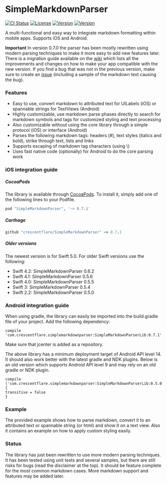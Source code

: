 # SimpleMarkdownParser

[![CI Status](http://img.shields.io/travis/crescentflare/SimpleMarkdownParser.svg?style=flat)](https://travis-ci.org/crescentflare/SimpleMarkdownParser)
[![License](https://img.shields.io/cocoapods/l/SimpleMarkdownParser.svg?style=flat)](http://cocoapods.org/pods/SimpleMarkdownParser)
[![Version](https://img.shields.io/cocoapods/v/SimpleMarkdownParser.svg?style=flat)](http://cocoapods.org/pods/SimpleMarkdownParser)
[![Version](https://img.shields.io/bintray/v/crescentflare/maven/SimpleMarkdownParserLib.svg?style=flat)](https://bintray.com/crescentflare/maven/SimpleMarkdownParserLib)

A multi-functional and easy way to integrate markdown formatting within mobile apps. Supports iOS and Android.

**Important**
In version 0.7.0 the parser has been mostly rewritten using modern parsing techniques to make it more easy to add new features later. There is a migration guide available on the [wiki](https://github.com/crescentflare/SimpleMarkdownParser/wiki) which lists all the improvements and changes on how to make your app compatible with the new version. If you find a bug that was not in the previous version, make sure to create an [issue](https://github.com/crescentflare/SimpleMarkdownParser/issues) (including a sample of the markdown text causing the bug).


### Features

* Easy to use, convert markdown to attributed text for UILabels (iOS) or spannable strings for TextViews (Android)
* Highly customizable, use markdown parse phases directly to search for markdown symbols and tags for customized styling and text processing
* Also customizable without using the core library through a simple protocol (iOS) or interface (Android)
* Parses the following markdown tags: headers (\#), text styles (italics and bold), strike through text, lists and links
* Supports escaping of markdown tag characters (using \\)
* Uses fast native code (optionally) for Android to do the core parsing work


### iOS integration guide

##### CocoaPods
The library is available through [CocoaPods](http://cocoapods.org). To install it, simply add one of the following lines to your Podfile.

```ruby
pod "SimpleMarkdownParser", '~> 0.7.1'
```

##### Carthage

```ruby
github "crescentflare/SimpleMarkdownParser" ~> 0.7.1
```

##### Older versions

The newest version is for Swift 5.0. For older Swift versions use the following:
- Swift 4.2: SimpleMarkdownParser 0.6.2
- Swift 4.1: SimpleMarkdownParser 0.5.6
- Swift 4.0: SimpleMarkdownParser 0.5.5
- Swift 3: SimpleMarkdownParser 0.5.4
- Swift 2.2: SimpleMarkdownParser 0.5.0


### Android integration guide

When using gradle, the library can easily be imported into the build.gradle file of your project. Add the following dependency:

```
compile 'com.crescentflare.simplemarkdownparser:SimpleMarkdownParserLib:0.7.1'
```

Make sure that jcenter is added as a repository.

The above library has a minimum deployment target of Android API level 14. It should also work better with the latest gradle and NDK plugins. Below is an old version which supports Android API level 9 and may rely on an old gradle or NDK plugin.

```
compile ('com.crescentflare.simplemarkdownparser:SimpleMarkdownParserLib:0.5.0') {
transitive = false
}
```

### Example

The provided example shows how to parse markdown, convert it to an attributed text or spannable string (or html) and show it on a text view. Also it contains an example on how to apply custom styling easily.


### Status

The library has just been rewritten to use more modern parsing techniques. It has been tested using unit tests and several samples, but there are still risks for bugs (read the disclaimer at the top). It should be feature complete for the most common markdown cases. More markdown support and features may be added later.
